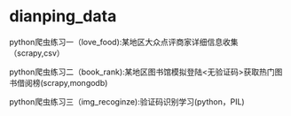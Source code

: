 ﻿# dianping_data
python爬虫练习一（love_food):某地区大众点评商家详细信息收集（scrapy,csv）

python爬虫练习二（book_rank):某地区图书馆模拟登陆<无验证码>获取热门图书借阅榜(scrapy,mongodb)

python爬虫练习三（img_recoginze):验证码识别学习(python，PIL)
